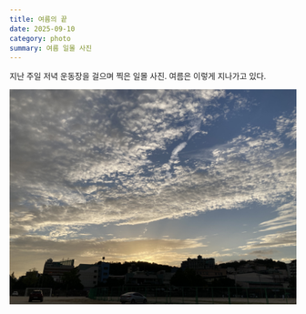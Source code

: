 ```yaml
---
title: 여름의 끝
date: 2025-09-10
category: photo
summary: 여름 일몰 사진
---
```


<script>
    export let src;
</script>
 
지난 주일 저녁 운동장을 걸으며 찍은 일몰 사진. 여름은 이렇게 지나가고 있다.

<img 
    src="/images/250910_sunset.jpeg" 
    alt="sunset" 
    class="post-horizontal"
    loading="lazy"
/>